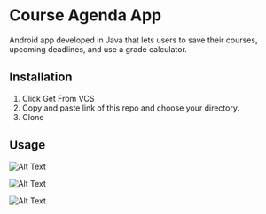 # Course Agenda App

Android app developed in Java that lets users to save their courses, upcoming deadlines, and use a grade calculator. 

## Installation

1. Click Get From VCS
2. Copy and paste link of this repo and choose your directory.
3. Clone


## Usage
![Alt Text](https://imgur.com/zcphfoE.jpg)

![Alt Text](https://imgur.com/dKVxCbO.jpg)

![Alt Text](https://imgur.com/Z6E937n.jpg)

